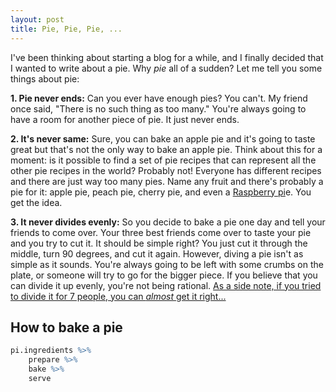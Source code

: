 ```yaml
---
layout: post
title: Pie, Pie, Pie, ...
---
```


I've been thinking about starting a blog for a while, and I finally decided that I wanted to write about a pie. Why *pie* all of a sudden? Let me tell you some things about pie:

**1. Pie never ends:** Can you ever have enough pies? You can't. My friend once said, "There is no such thing as too many." You're always going to have a room for another piece of pie. It just never ends.

**2. It's never same:** Sure, you can bake an apple pie and it's going to taste great but that's not the only way to bake an apple pie. Think about this for a moment: is it possible to find a set of pie recipes that can represent all the other pie recipes in the world? Probably not! Everyone has different recipes and there are just way too many pies. Name any fruit and there's probably a pie for it: apple pie, peach pie, cherry pie, and even a [Raspberry pi](https://www.raspberrypi.org/)e. You get the idea.

**3. It never divides evenly:** So you decide to bake a pie one day and tell your friends to come over. Your three best friends come over to taste your pie and you try to cut it. It should be simple right? You just cut it through the middle, turn 90 degrees, and cut it again. However, diving a pie isn't as simple as it sounds. You're always going to be left with some crumbs on the plate, or someone will try to go for the bigger piece. If you believe that you can divide it up evenly, you're not being rational. [As a side note, if you tried to divide it for 7 people, you can *almost* get it right...](https://en.wikipedia.org/wiki/Proof_that_22/7_exceeds_%CF%80)

How to bake a pie
-----------

```R
pi.ingredients %>%
    prepare %>%
    bake %>%
    serve
```


